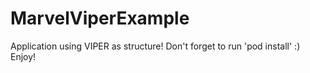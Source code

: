 # MarvelViperExample
Application using VIPER as structure! Don't forget to run 'pod install' :) Enjoy!
